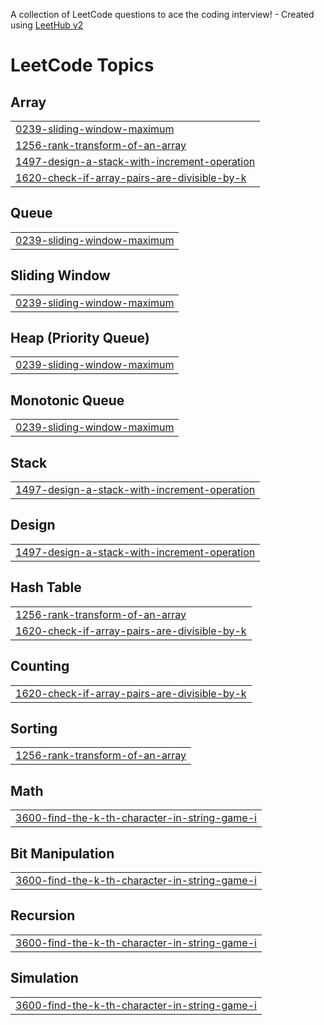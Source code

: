 A collection of LeetCode questions to ace the coding interview! - Created using [LeetHub v2](https://github.com/arunbhardwaj/LeetHub-2.0)
<!---LeetCode Topics Start-->
# LeetCode Topics
## Array
|  |
| ------- |
| [0239-sliding-window-maximum](https://github.com/rashmantri/LeetCode-Solutions/tree/master/0239-sliding-window-maximum) |
| [1256-rank-transform-of-an-array](https://github.com/rashmantri/LeetCode-Solutions/tree/master/1256-rank-transform-of-an-array) |
| [1497-design-a-stack-with-increment-operation](https://github.com/rashmantri/LeetCode-Solutions/tree/master/1497-design-a-stack-with-increment-operation) |
| [1620-check-if-array-pairs-are-divisible-by-k](https://github.com/rashmantri/LeetCode-Solutions/tree/master/1620-check-if-array-pairs-are-divisible-by-k) |
## Queue
|  |
| ------- |
| [0239-sliding-window-maximum](https://github.com/rashmantri/LeetCode-Solutions/tree/master/0239-sliding-window-maximum) |
## Sliding Window
|  |
| ------- |
| [0239-sliding-window-maximum](https://github.com/rashmantri/LeetCode-Solutions/tree/master/0239-sliding-window-maximum) |
## Heap (Priority Queue)
|  |
| ------- |
| [0239-sliding-window-maximum](https://github.com/rashmantri/LeetCode-Solutions/tree/master/0239-sliding-window-maximum) |
## Monotonic Queue
|  |
| ------- |
| [0239-sliding-window-maximum](https://github.com/rashmantri/LeetCode-Solutions/tree/master/0239-sliding-window-maximum) |
## Stack
|  |
| ------- |
| [1497-design-a-stack-with-increment-operation](https://github.com/rashmantri/LeetCode-Solutions/tree/master/1497-design-a-stack-with-increment-operation) |
## Design
|  |
| ------- |
| [1497-design-a-stack-with-increment-operation](https://github.com/rashmantri/LeetCode-Solutions/tree/master/1497-design-a-stack-with-increment-operation) |
## Hash Table
|  |
| ------- |
| [1256-rank-transform-of-an-array](https://github.com/rashmantri/LeetCode-Solutions/tree/master/1256-rank-transform-of-an-array) |
| [1620-check-if-array-pairs-are-divisible-by-k](https://github.com/rashmantri/LeetCode-Solutions/tree/master/1620-check-if-array-pairs-are-divisible-by-k) |
## Counting
|  |
| ------- |
| [1620-check-if-array-pairs-are-divisible-by-k](https://github.com/rashmantri/LeetCode-Solutions/tree/master/1620-check-if-array-pairs-are-divisible-by-k) |
## Sorting
|  |
| ------- |
| [1256-rank-transform-of-an-array](https://github.com/rashmantri/LeetCode-Solutions/tree/master/1256-rank-transform-of-an-array) |
## Math
|  |
| ------- |
| [3600-find-the-k-th-character-in-string-game-i](https://github.com/rashmantri/LeetCode-Solutions/tree/master/3600-find-the-k-th-character-in-string-game-i) |
## Bit Manipulation
|  |
| ------- |
| [3600-find-the-k-th-character-in-string-game-i](https://github.com/rashmantri/LeetCode-Solutions/tree/master/3600-find-the-k-th-character-in-string-game-i) |
## Recursion
|  |
| ------- |
| [3600-find-the-k-th-character-in-string-game-i](https://github.com/rashmantri/LeetCode-Solutions/tree/master/3600-find-the-k-th-character-in-string-game-i) |
## Simulation
|  |
| ------- |
| [3600-find-the-k-th-character-in-string-game-i](https://github.com/rashmantri/LeetCode-Solutions/tree/master/3600-find-the-k-th-character-in-string-game-i) |
<!---LeetCode Topics End-->